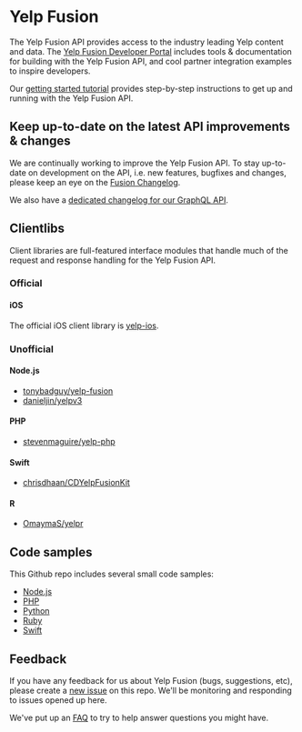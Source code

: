 
# Yelp Fusion
The Yelp Fusion API provides access to the industry leading Yelp content and data. The [Yelp Fusion Developer Portal](https://www.yelp.com/fusion) includes tools & documentation for building with the Yelp Fusion API, and cool partner integration examples to inspire developers.

Our [getting started tutorial](https://www.yelp.com/developers/documentation/v3/get_started) provides step-by-step instructions to get up and running with the Yelp Fusion API.

## Keep up-to-date on the latest API improvements & changes

We are continually working to improve the Yelp Fusion API. To stay up-to-date on development on the API, i.e. new features, bugfixes and changes, please keep an eye on the [Fusion Changelog](https://www.yelp.com/developers/v3/changelog). 

We also have a [dedicated changelog for our GraphQL API](https://www.yelp.com/developers/graphql/changelog). 

## Clientlibs
Client libraries are full-featured interface modules that handle much of the request and response handling for the Yelp Fusion API.

### Official
#### iOS
The official iOS client library is [yelp-ios](https://github.com/Yelp/yelp-ios).

### Unofficial
#### Node.js
* [tonybadguy/yelp-fusion](https://github.com/tonybadguy/yelp-fusion)
* [danieljin/yelpv3](https://github.com/danieljin/yelpv3)

#### PHP
* [stevenmaguire/yelp-php](https://github.com/stevenmaguire/yelp-php)

#### Swift
* [chrisdhaan/CDYelpFusionKit](https://github.com/chrisdhaan/CDYelpFusionKit)

#### R
* [OmaymaS/yelpr](https://github.com/OmaymaS/yelpr)

## Code samples
This Github repo includes several small code samples:
* [Node.js](https://github.com/Yelp/yelp-fusion/tree/master/fusion/node)
* [PHP](https://github.com/Yelp/yelp-fusion/tree/master/fusion/php)
* [Python](https://github.com/Yelp/yelp-fusion/tree/master/fusion/python)
* [Ruby](https://github.com/Yelp/yelp-fusion/tree/master/fusion/ruby)
* [Swift](https://github.com/Yelp/yelp-fusion/tree/master/fusion/swift)

## Feedback

If you have any feedback for us about Yelp Fusion (bugs, suggestions, etc), please create a [new issue](https://github.com/Yelp/yelp-fusion/issues/new) on this repo. We'll be monitoring and responding to issues opened up here.

We've put up an [FAQ](https://www.yelp.com/developers/faq) to try to help answer questions you might have.
